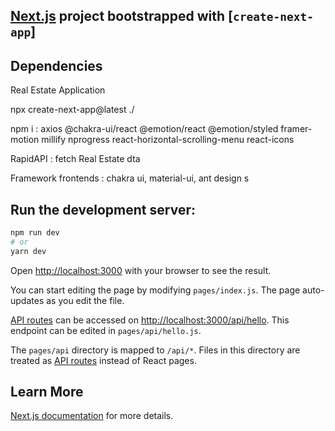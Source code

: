 ## [Next.js](https://nextjs.org/) project bootstrapped with [`create-next-app`]

## Dependencies

Real Estate Application

npx create-next-app@latest ./

npm i :
axios
@chakra-ui/react 
@emotion/react 
@emotion/styled
framer-motion 
millify 
nprogress
react-horizontal-scrolling-menu
react-icons

RapidAPI : fetch Real Estate dta

Framework frontends : chakra ui, material-ui, ant design
s
## Run the development server:

```bash
npm run dev
# or
yarn dev
```

Open [http://localhost:3000](http://localhost:3000) with your browser to see the result.

You can start editing the page by modifying `pages/index.js`. The page auto-updates as you edit the file.

[API routes](https://nextjs.org/docs/api-routes/introduction) can be accessed on [http://localhost:3000/api/hello](http://localhost:3000/api/hello). This endpoint can be edited in `pages/api/hello.js`.

The `pages/api` directory is mapped to `/api/*`. Files in this directory are treated as [API routes](https://nextjs.org/docs/api-routes/introduction) instead of React pages.

## Learn More

[Next.js documentation](https://nextjs.org/docs) for more details.

